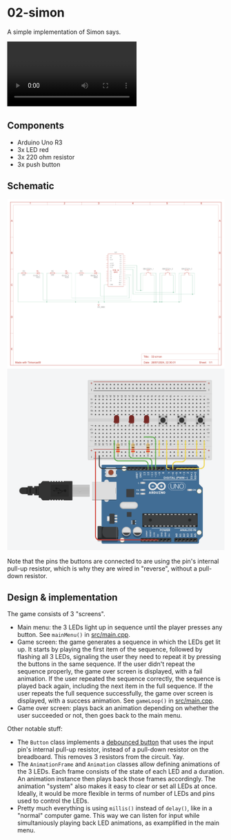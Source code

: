 # 02-simon
A simple implementation of Simon says.

![demo.mp4](demo.mp4)

## Components
- Arduino Uno R3
- 3x LED red
- 3x 220 ohm resistor
- 3x push button

## Schematic
![schematic.png](schematic.png)
![fritzing.png](fritzing.png)

Note that the pins the buttons are connected to are using the pin's internal pull-up resistor, which is why they are wired in "reverse", without a pull-down resistor.

## Design & implementation
The game consists of 3 "screens".

- Main menu: the 3 LEDs light up in sequence until the player presses any button. See `mainMenu()` in [src/main.cpp](src/main.cpp).
- Game screen: the game generates a sequence in which the LEDs get lit up. It starts by playing the first item of the sequence, followed by flashing all 3 LEDs, signaling the user they need to repeat it by pressing the buttons in the same sequence. If the user didn't repeat the sequence properly, the game over screen is displayed, with a fail animation. If the user repeated the sequence correctly, the sequence is played back again, including the next item in the full sequence. If the user repeats the full sequence successfully, the game over screen is displayed, with a success animation. See `gameLoop()` in [src/main.cpp](src/main.cpp).
- Game over screen: plays back an animation depending on whether the user succeeded or not, then goes back to the main menu.

Other notable stuff:
- The `Button` class implements a [debounced button](https://docs.arduino.cc/built-in-examples/digital/Debounce/) that uses the input pin's internal pull-up resistor, instead of a pull-down resistor on the breadboard. This removes 3 resistors from the circuit. Yay.
- The `AnimationFrame` and `Animation` classes allow defining animations of the 3 LEDs. Each frame consists of the state of each LED and a duration. An animation instance then plays back those frames accordingly. The animation "system" also makes it easy to clear or set all LEDs at once. Ideally, it would be more flexible in terms of number of LEDs and pins used to control the LEDs.
- Pretty much everything is using `millis()` instead of `delay()`, like in a "normal" computer game. This way we can listen for input while simultaniously playing back LED animations, as examplified in the main menu.
